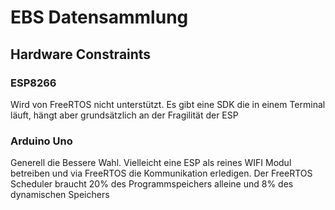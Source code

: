 # EBS Datensammlung
## Hardware Constraints
### ESP8266
Wird von FreeRTOS nicht unterstützt. Es gibt eine SDK die in einem Terminal läuft, hängt aber grundsätzlich an der Fragilität der ESP

### Arduino Uno
Generell die Bessere Wahl. Vielleicht eine ESP als reines WIFI Modul betreiben und via FreeRTOS die Kommunikation erledigen.
Der FreeRTOS Scheduler braucht 20% des Programmspeichers alleine und 8% des dynamischen Speichers
